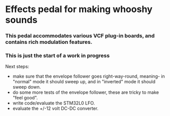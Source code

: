 # Effects pedal for making whooshy sounds

### This pedal accommodates various VCF plug-in boards, and contains rich modulation features.

### This is just the start of a work in progress

Next steps: 
- make sure that the envelope follower goes right-way-round, meaning- in "normal" mode it should sweep up, and in "inverted" mode it should sweep down.
- do some more tests of the envelope follower, these are tricky to make "feel good".
- write code/evaluate the STM32L0 LFO.
- evaluate the +/-12 volt DC-DC converter.
